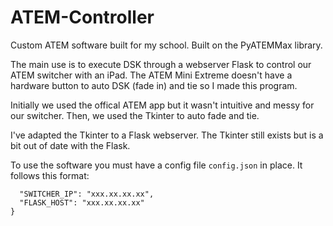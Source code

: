 # ATEM-Controller
Custom ATEM software built for my school. Built on the PyATEMMax library.

The main use is to execute DSK through a webserver Flask to control our ATEM switcher with an iPad. The ATEM Mini Extreme doesn't have a hardware button to auto DSK (fade in) and tie so I made this program.

Initially we used the offical ATEM app but it wasn't intuitive and messy for our switcher. Then, we used the Tkinter to auto fade and tie.

I've adapted the Tkinter to a Flask webserver. The Tkinter still exists but is a bit out of date with the Flask.

To use the software you must have a config file `config.json` in place. It follows this format:

```{
  "SWITCHER_IP": "xxx.xx.xx.xx",
  "FLASK_HOST": "xxx.xx.xx.xx"
}
```